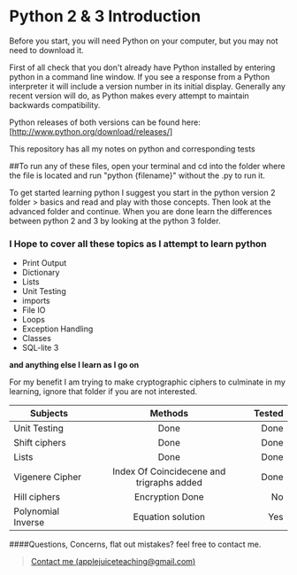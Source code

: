 Python 2 & 3 Introduction 
===================

Before you start, you will need Python on your computer, but you may not need to download it.

First of all check that you don't already have Python installed by entering python in a command line window. If you see a response from a Python interpreter it will include a version number in its initial display. Generally any recent version will do, as Python makes every attempt to maintain backwards compatibility.


Python releases of both versions can be found here: [http://www.python.org/download/releases/]

This repository has all my notes on python and corresponding tests


##To run any of these files, open your terminal and cd into the folder where the file is located and run "python {filename}" without the .py to run it.




To get started learning python I suggest you start in the python version 2 folder > basics and read and play with those concepts.  Then 
look at the advanced folder and continue.  When you are done learn the differences between python 2 and 3 by looking 
at the python 3 folder.









### I Hope to cover all these topics as I attempt to learn python 
* Print Output
* Dictionary
* Lists
* Unit Testing
* imports
* File IO
* Loops
* Exception Handling
* Classes
* SQL-lite 3

**and anything else I learn as I go on**



For my benefit I am trying to make cryptographic ciphers to culminate in
my learning, ignore that folder if you are not interested.

| Subjects      | Methods       | Tested  |
| ------------- |:-------------:| -------:|
|Unit Testing	|Done			|Done	 |
| Shift ciphers	|Done			|Done   |
| Lists| Done	|Done			|
| Vigenere Cipher|Index Of Coincidecene and trigraphs added|Done|
| Hill ciphers  |Encryption Done|No|
| Polynomial Inverse|Equation solution|Yes|



####Questions, Concerns, flat out mistakes?  feel free to contact me.

> [Contact me (applejuiceteaching@gmail.com)](mailto:applejuiceteaching@gmail.com)
